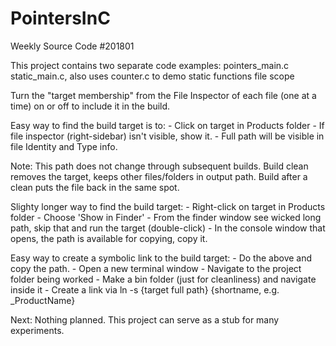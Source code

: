 # PointersInC
Weekly Source Code #201801 


This project contains two separate code examples:
pointers_main.c
static_main.c, also uses counter.c to demo static functions file scope

Turn the "target membership" from the File Inspector of each file
(one at a time) on or off to include it in the build.

Easy way to find the build target is to:
    - Click on target in Products folder
    - If file inspector (right-sidebar) isn't visible, show it.
    - Full path will be visible in file Identity and Type info.

Note:
This path does not change through subsequent builds.
Build clean removes the target, keeps other files/folders in output path.
Build after a clean puts the file back in the same spot.

Slighty longer way to find the build target:
    - Right-click on target in Products folder
    - Choose 'Show in Finder'
    - From the finder window see wicked long path, skip that and run the target (double-click)
    - In the console window that opens, the path is available for copying, copy it.

Easy way to create a symbolic link to the build target:
    - Do the above and copy the path.
    - Open a new terminal window
    - Navigate to the project folder being worked
    - Make a bin folder (just for cleanliness) and navigate inside it
    - Create a link via ln -s {target full path} {shortname, e.g. _ProductName}

Next:
    Nothing planned.  This project can serve as a stub for many experiments.

